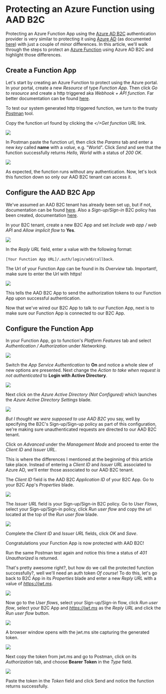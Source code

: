 # Protecting an Azure Function using AAD B2C
 
Protecting an Azure Function App using the [Azure AD B2C](https://docs.microsoft.com/en-us/azure/active-directory-b2c) authentication provider is very similar to protecting it using [Azure AD](https://docs.microsoft.com/en-us/azure/active-directory/) (as documented [here](https://docs.microsoft.com/en-us/azure/app-service/configure-authentication-provider-aad)) with just a couple of minor differences.  In this article, we'll walk through the steps to protect an [Azure Function](https://docs.microsoft.com/en-us/azure/azure-functions/functions-overview) using Azure AD B2C and highlight those differences.
 
## Create a Function App
Let's start by creating an Azure Function to protect using the Azure portal. In your portal, create a new *Resource* of type *Function App*.  Then click *Go to resource* and create a http triggered aka *Webhook + API function*.   Far better documentation can be found [here](https://docs.microsoft.com/en-us/azure/azure-functions/functions-create-first-azure-function).
 
To test our system generated http triggered function, we turn to the trusty [Postman](https://www.postman.com) tool.  

Copy the function url found by clicking the *</>Get function URL* link.

![](./images/function-urlloc.jpg)
 
In Postman paste the function url, then click the *Params* tab and enter a new *key* called **name** with a *value*, e.g. "World".  Click *Send* and see that the function successfully returns *Hello, World* with a status of *200 OK*.

![](./images/postman-firsttest.jpg)

As expected, the function runs without any authentication.  Now, let's lock this function down so only our AAD B2C tenant can access it.
 
## Configure the AAD B2C App
We've assumed an AAD B2C tenant has already been set up, but if not, documentation can be found [here](https://docs.microsoft.com/en-us/azure/active-directory-b2c/tutorial-create-tenant).  Also a *Sign-up/Sign-in* B2C policy has been created, documentation [here](https://docs.microsoft.com/en-us/azure/active-directory-b2c/tutorial-create-user-flows#create-a-sign-up-and-sign-in-user-flow).
 
In your B2C tenant, create a new B2C App and set *Include web app / web API* and *Allow implicit flow* to **Yes**.

![](./images/function-props.jpg)

In the *Reply URL* field, enter a value with the following format: 

`[Your Function App URL]/.auth/login/add/callback`.
 
The Url of your Function App can be found in its *Overview* tab.  Important!, make sure to  enter the Url with https!  

![](./images/function-urlloc.jpg)

This tells the AAD B2C App to send the authorization tokens to our Function App upon successful authentication.  
 
Now that we've wired our B2C App to talk to our Function App, next is to make sure our Function App is connected to our B2C App.
 
## Configure the Function App
In your Function App, go to function's *Platform Features* tab and select *Authentication / Authorization* under *Networking*.

![](./images/function-platform.jpg)

Switch the *App Service Authentication* to **On** and notice a whole slew of new options are presented.  Next change the *Action to take when request is not authenticated* to **Login with Active Directory**.

![](./images/function-authsettings.jpg)

Next click on the *Azure Active Directory (Not Configured)* which launches the *Azure Active Directory Settings* blade.

![](./images/aadsettings.jpg)

*But I thought we were supposed to use AAD B2C* you say, well by specifying the B2C's Sign-up/Sign-up policy as part of this configuration, we're making sure unauthenticated requests are directed to our AAD B2C tenant.
 
Click on *Advanced* under the *Management Mode* and proceed to enter the *Client ID* and *Issuer URL*.
 
This is where the differences I mentioned at the beginning of this article take place.  Instead of entering a *Client ID* and *Issuer URL* associated to Azure AD, we'll enter those associated to our AAD B2C tenant.  
 
The *Client ID* field is the AAD B2C *Application ID* of your B2C App.  Go to your B2C App's *Properties* blade.

![](./images/function-props.jpg)

The *Issuer URL* field is your Sign-up/Sign-in B2C policy.  Go to *User Flows*, select your Sign-up/Sign-in policy, click *Run user flow* and copy the url located at the top of the *Run user flow* blade.

![](./images/runasuserflow.jpg)

Complete the *Client ID* and *Issuer URL* fields, click *OK* and *Save*.  
 
Congratulations your Function App is now protected with AAD B2C!  
 
Run the same Postman test again and notice this time a status of *401 Unauthorized* is returned.  
 
That's pretty awesome right?, but how do we call the protected function successfully?, well we'll need an auth token *Of course*!  To do this, let's go back to B2C App in its *Properties* blade and enter a new *Reply URL* with a value of *https://jwt.ms*.

![](./images/updated-replyurl.jpg)

Now go to the *User flows*, select your Sign-up/Sign-in flow, click *Run user flow*, select your B2C App and *https://jwt.ms* as the *Reply URL* and click the *Run user flow* button.

![](./images/runasuserflow-jwtms.jpg)

A browser window opens with the jwt.ms site capturing the generated token.  

![](./images/jwtms.jpg)

Next copy the token from jwt.ms and go to Postman, click on its *Authorization* tab, and choose **Bearer Token** in the *Type* field.

![](./images/postman-lasttest.jpg)

Paste the token in the *Token* field and click Send and notice the function returns successfully. 
